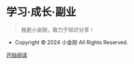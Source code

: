 <!-- _coverpage.md -->

# 学习·成长·副业

> 我是小金刚，致力于知识分享！

- Copyright © 2024 小金刚 All Rights Reserved.


[开始阅读](./README.md)